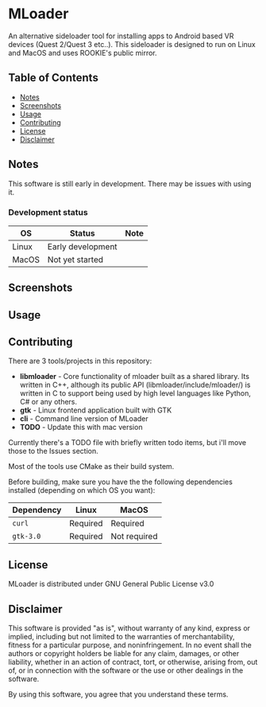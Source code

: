 # MLoader

An alternative sideloader tool for installing apps to Android based VR devices (Quest 2/Quest 3 etc..).
This sideloader is designed to run on Linux and MacOS and uses ROOKIE's public mirror.

## Table of Contents

 - [Notes](#notes)
 - [Screenshots](#screenshots)
 - [Usage](#usage)
 - [Contributing](#contributing)
 - [License](#license)
 - [Disclaimer](#disclaimer)


## Notes

This software is still early in development. There may be issues with using it.

### Development status
| OS      | Status            | Note   |
| ------- | ----------------- | ------ |
| Linux   | Early development |        |
| MacOS   | Not yet started   |        |

## Screenshots

## Usage

## Contributing
There are 3 tools/projects in this repository:
- **libmloader** - Core functionality of mloader built as a shared library. Its written in C++, although its public API (libmloader/include/mloader/) is written in C to support being used by high level languages like Python, C# or any others.
- **gtk** - Linux frontend application built with GTK
- **cli** - Command line version of MLoader
- **TODO** - Update this with mac version 

Currently there's a TODO file with briefly written todo items, but i'll move those to the Issues section. 

Most of the tools use CMake as their build system. 

Before building, make sure you have the the following dependencies installed (depending on which OS you want):

| Dependency | Linux | MacOS |
| --- | --- | --- |
| `curl` | Required | Required |
| `gtk-3.0` | Required| Not required |



## License
MLoader is distributed under GNU General Public License v3.0


## Disclaimer

This software is provided "as is", without warranty of any kind, express or implied, including but not limited to the warranties of merchantability, fitness for a particular purpose, and noninfringement. In no event shall the authors or copyright holders be liable for any claim, damages, or other liability, whether in an action of contract, tort, or otherwise, arising from, out of, or in connection with the software or the use or other dealings in the software. 

By using this software, you agree that you understand these terms.
